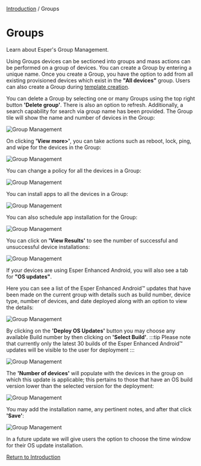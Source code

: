 [Introduction](../index.md) / Groups

# Groups

Learn about Esper's Group Management.

Using Groups devices can be sectioned into groups and mass actions can be performed on a group of devices. You can create a Group by entering a unique name. Once you create a Group, you have the option to add from all existing provisioned devices which exist in the **"All devices"** group. Users can also create a Group during [template creation](../device-template/index.md).

You can delete a Group by selecting one or many Groups using the top right button **'Delete group'**. There is also an option to refresh. Additionally, a search capability for search via group name has been provided. The Group tile will show the name and number of devices in the Group:

![Group Management](https://documentation-media.s3.amazonaws.com/images/1_GM.width-800.png?AWSAccessKeyId=AKIAJHOTEM5S4GAN2SGA)

On clicking **'View more>'**, you can take actions such as reboot, lock, ping, and wipe for the devices in the Group:

![Group Management](https://documentation-media.s3.amazonaws.com/images/2_GM.width-800.png?AWSAccessKeyId=AKIAJHOTEM5S4GAN2SGA)

You can change a policy for all the devices in a Group:

![Group Management](https://documentation-media.s3.amazonaws.com/images/3_GM.width-800.png?AWSAccessKeyId=AKIAJHOTEM5S4GAN2SGA)

You can install apps to all the devices in a Group:

![Group Management](https://documentation-media.s3.amazonaws.com/images/4_GM.width-800.png?AWSAccessKeyId=AKIAJHOTEM5S4GAN2SGA)

You can also schedule app installation for the Group:

![Group Management](https://documentation-media.s3.amazonaws.com/images/5_GM.width-800.png?AWSAccessKeyId=AKIAJHOTEM5S4GAN2SGA)

You can click on **'View Results'** to see the number of successful and unsuccessful device installations:

![Group Management](https://documentation-media.s3.amazonaws.com/images/6_GM.width-800.png?AWSAccessKeyId=AKIAJHOTEM5S4GAN2SGA)

If your devices are using Esper Enhanced Android, you will also see a tab for **"OS updates"**.

Here you can see a list of the Esper Enhanced Android™ updates that have been made on the current group with details such as build number, device type, number of devices, and date deployed along with an option to view the details:

![Group Management](https://documentation-media.s3.amazonaws.com/images/7_GM.width-800.png?AWSAccessKeyId=AKIAJHOTEM5S4GAN2SGA)

By clicking on the **'Deploy OS Updates'** button you may choose any available Build number by then clicking on **'Select Build'**. 
:::tip
Please note that currently only the latest 30 builds of the Esper Enhanced Android™ updates will be visible to the user for deployment
:::

![Group Management](https://documentation-media.s3.amazonaws.com/images/8_GM.width-800.png?AWSAccessKeyId=AKIAJHOTEM5S4GAN2SGA)

The **'Number of devices'** will populate with the devices in the group on which this update is applicable; this pertains to those that have an OS build version lower than the selected version for the deployment:

![Group Management](https://documentation-media.s3.amazonaws.com/images/9_GM.width-800.png?AWSAccessKeyId=AKIAJHOTEM5S4GAN2SGA)

You may add the installation name, any pertinent notes, and after that click **'Save'**:

![Group Management](https://documentation-media.s3.amazonaws.com/images/10_GM.width-800.png?AWSAccessKeyId=AKIAJHOTEM5S4GAN2SGA)

In a future update we will give users the option to choose the time window for their OS update installation.

[Return to Introduction](../index.md)

